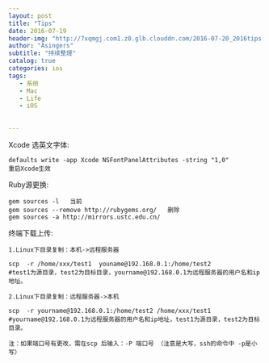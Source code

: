 ```yaml
---
layout: post
title: "Tips"
date: 2016-07-19
header-img: "http://7xqmgj.com1.z0.glb.clouddn.com/2016-07-20_2016tips.jpeg"
author: "Asingers"
subtitle: "持续整理"
catalog: true
categories: ios
tags:
   - 系统
   - Mac
   - Life
   - iOS
   
   
---
```


Xcode 选英文字体:  

	defaults write -app Xcode NSFontPanelAttributes -string "1,0"
	重启Xcode生效  
	
Ruby源更换:  

	gem sources -l   当前
	gem sources --remove http://rubygems.org/   删除
	gem sources -a http://mirrors.ustc.edu.cn/   

终端下载上传: 

    1.Linux下目录复制：本机->远程服务器

    scp  -r /home/xxx/test1  youname@192.168.0.1:/home/test2 
    #test1为源目录，test2为目标目录，yourname@192.168.0.1为远程服务器的用户名和ip地址。
    
    2.Linux下目录复制：远程服务器->本机

    scp  -r yourname@192.168.0.1:/home/test2 /home/xxx/test1
    #yourname@192.168.0.1为远程服务器的用户名和ip地址，test1为源目录，test2为目标目录。
    
    注：如果端口号有更改，需在scp 后输入：-P 端口号 （注意是大写，ssh的命令中 -p是小写）

	      
